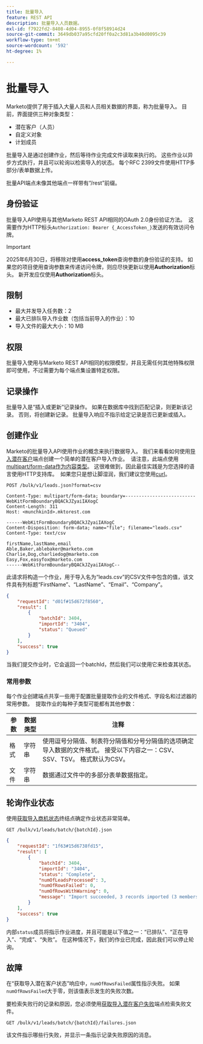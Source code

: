 ```yaml
---
title: 批量导入
feature: REST API
description: 批量导入人员数据。
exl-id: f7922fd2-8408-4d04-8955-0f8f58914d24
source-git-commit: 3649db037a95cfd20ff0a2c3d81a3b40d0095c39
workflow-type: tm+mt
source-wordcount: '592'
ht-degree: 1%

---
```


# 批量导入

Marketo提供了用于插入大量人员和人员相关数据的界面，称为批量导入。 目前，界面提供三种对象类型：

- 潜在客户（人员）
- 自定义对象
- 计划成员

批量导入是通过创建作业，然后等待作业完成文件读取来执行的。 这些作业以异步方式执行，并且可以轮询以检索导入的状态。 每个RFC 2399文件使用HTTP多部分/表单数据上传。

批量API端点未像其他端点一样带有“/rest”前缀。

## 身份验证

批量导入API使用与其他Marketo REST API相同的OAuth 2.0身份验证方法。  这需要作为HTTP标头`Authorization: Bearer {_AccessToken_}`发送的有效访问令牌。

>[!IMPORTANT]
>
>2025年6月30日，将移除对使用&#x200B;**access_token**&#x200B;查询参数的身份验证的支持。 如果您的项目使用查询参数来传递访问令牌，则应尽快更新以使用&#x200B;**Authorization**&#x200B;标头。 新开发应仅使用&#x200B;**Authorization**&#x200B;标头。

## 限制

- 最大并发导入任务数：2
- 最大已排队导入作业数（包括当前导入的作业）：10
- 导入文件的最大大小：10 MB

## 权限

批量导入使用与Marketo REST API相同的权限模型，并且无需任何其他特殊权限即可使用，不过需要为每个端点集设置特定权限。

## 记录操作

批量导入是“插入或更新”记录操作。 如果在数据库中找到匹配记录，则更新该记录。 否则，将创建新记录。 批量导入响应不指示给定记录是否已更新或插入。

## 创建作业

Marketo的批量导入API使用作业的概念来执行数据导入。 我们来看看如何使用[导入潜在客户](https://developer.adobe.com/marketo-apis/api/mapi/#tag/Bulk-Import-Leads/operation/importLeadUsingPOST)端点创建一个简单的潜在客户导入作业。  请注意，此端点使用[multipart/form-data作为内容类型](https://www.w3.org/Protocols/rfc1341/7_2_Multipart.html)。 这很难做到，因此最佳实践是为您选择的语言使用HTTP支持库。  如果您只是想让脚湿润，我们建议您使用[curl](https://curl.se/)。

```
POST /bulk/v1/leads.json?format=csv
```

```
Content-Type: multipart/form-data; boundary=--------------------------WebKitFormBoundaryBQACkJZyaiIAXogC
Content-Length: 311
Host: <munchkinId>.mktorest.com
```

```
------WebKitFormBoundaryBQACkJZyaiIAXogC
Content-Disposition: form-data; name="file"; filename="leads.csv"
Content-Type: text/csv

firstName,lastName,email
Able,Baker,ablebaker@marketo.com
Charlie,Dog,charliedog@marketo.com
Easy,Fox,easyfox@marketo.com
------WebKitFormBoundaryBQACkJZyaiIAXogC--
```

此请求将构造一个作业，用于导入名为“leads.csv”的CSV文件中包含的值，该文件具有列标题“FirstName”、“LastName”、“Email”、“Company”。

```json
{
    "requestId": "d01f#15d672f8560",
    "result": [
        {
            "batchId": 3404,
            "importId": "3404",
            "status": "Queued"
        }
    ],
    "success": true
}
```

当我们提交作业时，它会返回一个batchId，然后我们可以使用它来检查其状态。

### 常用参数

每个作业创建端点共享一些用于配置批量提取作业的文件格式、字段名和过滤器的常用参数。  提取作业的每种子类型可能都有其他参数：

| 参数 | 数据类型 | 注释 |
|---|---|---|
| 格式 | 字符串 | 使用逗号分隔值、制表符分隔值和分号分隔值的选项确定导入数据的文件格式。 接受以下内容之一：CSV、SSV、TSV。 格式默认为CSV。 |
| 文件 | 字符串 | 数据通过文件中的多部分表单数据指定。 |

## 轮询作业状态

使用[获取导入商机状态](https://developer.adobe.com/marketo-apis/api/mapi/#tag/Bulk-Import-Leads/operation/getImportLeadStatusUsingGET)终结点确定作业状态非常简单。

```
GET /bulk/v1/leads/batch/{batchId}.json
```

```json
{
    "requestId": "1f63#15d6738fd15",
    "result": [
        {
            "batchId": 3404,
            "importId": "3404",
            "status": "Complete",
            "numOfLeadsProcessed": 3,
            "numOfRowsFailed": 0,
            "numOfRowsWithWarning": 0,
            "message": "Import succeeded, 3 records imported (3 members)"
        }
    ],
    "success": true
}
```

内部`status`成员将指示作业进度，并且可能是以下值之一：“已排队”、“正在导入”、“完成”、“失败”。 在这种情况下，我们的作业已完成，因此我们可以停止轮询。

## 故障

在“获取导入潜在客户状态”响应中，`numOfRowsFailed`属性指示失败。 如果`numOfRowsFailed`大于零，则该值表示发生的失败次数。

要检索失败行的记录和原因，您必须使用[获取导入潜在客户失败](https://developer.adobe.com/marketo-apis/api/mapi/#tag/Bulk-Import-Leads/operation/getImportLeadFailuresUsingGET)端点检索失败文件。

```
GET /bulk/v1/leads/batch/{batchId}/failures.json
```

该文件指示哪些行失败，并显示一条指示记录失败原因的消息。

